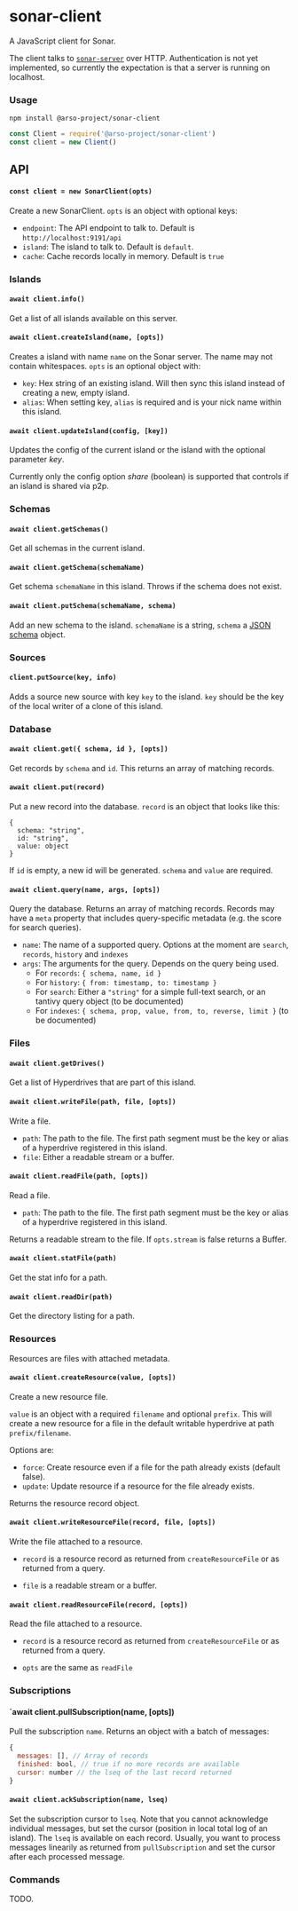# sonar-client

A JavaScript client for Sonar.

The client talks to [`sonar-server`](../sonar-server/README.md) over HTTP. Authentication is not yet implemented, so currently the expectation is that a server is running on localhost.

### Usage

`npm install @arso-project/sonar-client`

```javascript
const Client = require('@arso-project/sonar-client')
const client = new Client()

```

## API

#### `const client = new SonarClient(opts)`

Create a new SonarClient. `opts` is an object with optional keys:

- `endpoint`: The API endpoint to talk to. Default is `http://localhost:9191/api`
- `island`: The island to talk to. Default is `default`.
- `cache`: Cache records locally in memory. Default is `true`

### Islands

#### `await client.info()`

Get a list of all islands available on this server.

#### `await client.createIsland(name, [opts])`

Creates a island with name `name` on the Sonar server. The name may not contain whitespaces. `opts` is an optional object with:

- `key`: Hex string of an existing island. Will then sync this island instead of creating a new, empty island.
- `alias`: When setting key, `alias` is required and is your nick name within this island.

#### `await client.updateIsland(config, [key])`

Updates the config of the current island or the island with the optional parameter *key*.

Currently only the config option *share* (boolean) is supported that controls if an island is shared via p2p.

### Schemas

#### `await client.getSchemas()`

Get all schemas in the current island.

#### `await client.getSchema(schemaName)`

Get schema `schemaName` in this island. Throws if the schema does not exist.

#### `await client.putSchema(schemaName, schema)`

Add an new schema to the island. `schemaName` is a string, `schema` a [JSON schema](https://json-schema.org/) object.

### Sources

#### `client.putSource(key, info)`

Adds a source new source with key `key` to the island. `key` should be the key of the local writer of a clone of this island.

### Database

#### `await client.get({ schema, id }, [opts])`

Get records by `schema` and `id`. This returns an array of matching records.

#### `await client.put(record)`

Put a new record into the database. `record` is an object that looks like this:
```
{
  schema: "string",
  id: "string",
  value: object
}
```

If `id` is empty, a new id will be generated. `schema` and `value` are required.

#### `await client.query(name, args, [opts])`

Query the database. Returns an array of matching records. Records may have a `meta` property that includes query-specific metadata (e.g. the score for search queries).

* `name`: The name of a supported query. Options at the moment are `search`, `records`, `history` and `indexes`
* `args`: The arguments for the query. Depends on the query being used.
    * For `records`: `{ schema, name, id }`
    * For `history`: `{ from: timestamp, to: timestamp }`
    * For `search`: Either a `"string"` for a simple full-text search, or an tantivy query object (to be documented)
    * For `indexes`: `{ schema, prop, value, from, to, reverse, limit }` (to be documented)


### Files

#### `await client.getDrives()`

Get a list of Hyperdrives that are part of this island.

#### `await client.writeFile(path, file, [opts])`

Write a file. 
* `path`: The path to the file. The first path segment must be the key or alias of a hyperdrive registered in this island.
* `file`: Either a readable stream or a buffer.

#### `await client.readFile(path, [opts])`

Read a file. 

* `path`: The path to the file. The first path segment must be the key or alias of a hyperdrive registered in this island.

Returns a readable stream to the file. If `opts.stream` is false returns a Buffer.

#### `await client.statFile(path)`

Get the stat info for a path.

#### `await client.readDir(path)`

Get the directory listing for a path.


### Resources

Resources are files with attached metadata.

#### `await client.createResource(value, [opts])`

Create a new resource file.

`value` is an object with a required `filename` and optional `prefix`. This will create a new resource for a file in the default writable hyperdrive at path `prefix/filename`. 

Options are: 

* `force`: Create resource even if a file for the path already exists (default false).
* `update`: Update resource if a resource for the file already exists.

Returns the resource record object.

#### `await client.writeResourceFile(record, file, [opts])`

Write the file attached to a resource. 

* `record` is a resource record as returned from `createResourceFile` or as returned from a query.

* `file` is a readable stream or a buffer.

#### `await client.readResourceFile(record, [opts])`

Read the file attached to a resource. 

* `record` is a resource record as returned from `createResourceFile` or as returned from a query.

* `opts` are the same as `readFile`

### Subscriptions

#### `await client.pullSubscription(name, [opts])

Pull the subscription `name`. Returns an object with a batch of messages:
```javascript
{
  messages: [], // Array of records
  finished: bool, // true if no more records are available
  cursor: number // the lseq of the last record returned
}
```

#### `await client.ackSubscription(name, lseq)`

Set the subscription cursor to `lseq`. Note that you cannot acknowledge individual messages, but set the cursor (position in local total log of an island). The `lseq` is available on each record. Usually, you want to process messages linearily as returned from `pullSubscription` and set the cursor after each processed message.

### Commands

TODO.


